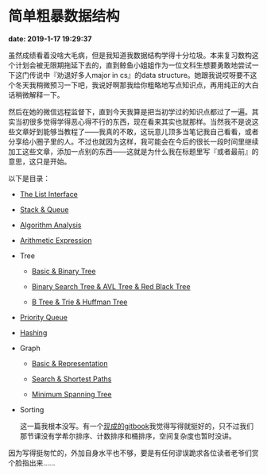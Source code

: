 ﻿# 简单粗暴数据结构
**date: 2019-1-17 19:29:37**

虽然成绩看着没啥大毛病，但是我知道我数据结构学得十分垃圾。本来复习数构这个计划会被无限期拖延下去的，直到鲸鱼小姐姐作为一位文科生想要勇敢地尝试一下这门传说中『劝退好多人major in cs』的data structure。她跟我说哎呀要不这个冬天我稍微预习一下吧，我说好啊那我给你粗略地写点知识点，再用纯正的大白话稍微解释一下。

然后在她的微信远程监督下，直到今天我算是把当初学过的知识点都过了一遍。其实当初很多觉得学得恶心得不行的东西，现在看来其实也就那样。当然我不是说这些文章好到能够当教程了——我真的不敢，这玩意儿顶多当笔记我自己看看，或者分享给小圈子里的人。不过也就因为这样，我可能会在今后的很长一段时间里继续加工这些文章，添加一点别的东西——这就是为什么我在标题里写『或者最前』的意思，这只是开始。

以下是目录：


- [The List Interface](1.list.md)


- [Stack & Queue](2.stack_and_queue.md)


- [Algorithm Analysis](3.algs_analysis.md)


- [Arithmetic Expression](4.arithmetic_expression.md)


- Tree

	- [Basic & Binary Tree](5.tree1.md)

	- [Binary Search Tree & AVL Tree & Red Black Tree](6.tree2.md)

	- [B Tree & Trie & Huffman Tree](7.tree3.md)


- [Priority Queue](8.priority_queue.md)


- [Hashing](9.hashing.md)


- Graph

	- [Basic & Representation](10.graph1.md)

	- [Search & Shortest Paths](11.graph2.md)

	- [Minimum Spanning Tree](12.graph3.md)

- Sorting

	这一篇我根本没写。有一个[现成的gitbook](https://github.com/hustcc/JS-Sorting-Algorithm)我觉得写得就挺好的，只不过我们那节课没有学希尔排序、计数排序和桶排序，空间复杂度也暂时没讲。


因为写得挺匆忙的，外加自身水平也不够，要是有任何谬误跪求各位读者老爷们赏个脸指出来……
